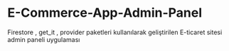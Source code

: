 # E-Commerce-App-Admin-Panel
 Firestore , get_it , provider paketleri kullanılarak geliştirilen E-ticaret sitesi admin paneli uygulaması

